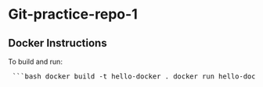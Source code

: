 # Git-practice-repo-1

## Docker Instructions
To build and run:
<pre> ```bash docker build -t hello-docker . docker run hello-docker ``` </pre>